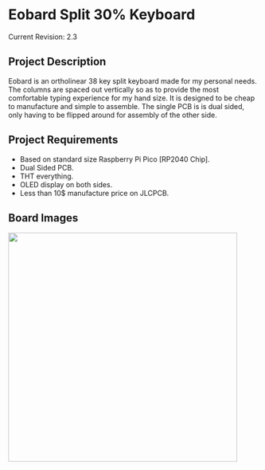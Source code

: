 # Eobard Split 30% Keyboard
Current Revision: 2.3

## Project Description
Eobard is an ortholinear 38 key split keyboard made for my personal needs. 
The columns are spaced out vertically so as to provide the most comfortable typing experience for my hand size. 
It is designed to be cheap to manufacture and simple to assemble. 
The single PCB is is dual sided, only having to be flipped around for assembly of the other side.

## Project Requirements
* Based on standard size Raspberry Pi Pico [RP2040 Chip].
* Dual Sided PCB.
* THT everything. 
* OLED display on both sides.
* Less than 10$ manufacture price on JLCPCB.

## Board Images
<img src="https://imgur.com/azP9VoR.jpeg" width="460"/>
